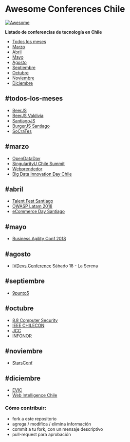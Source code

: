 # Awesome Conferences Chile

[![Awesome](https://cdn.rawgit.com/sindresorhus/awesome/d7305f38d29fed78fa85652e3a63e154dd8e8829/media/badge.svg)](https://github.com/sindresorhus/awesome)

**Listado de conferencias de tecnología en Chile**

- [Todos los meses](#todos-los-meses)
- [Marzo](#marzo)
- [Abril](#abril)
- [Mayo](#mayo)
- [Agosto](#agosto)
- [Septiembre](#septiembre)
- [Octubre](#octubre)
- [Noviembre](#noviembre)
- [Diciembre](#diciembre)

## #todos-los-meses
* [BeerJS](http://www.beerjs.cl/)
* [BeerJS Valdivia](http://www.beerjs.cl/valdivia)
* [SantiagoJS](https://www.meetup.com/es-ES/NodersJS/events/)
* [BurgerJS Santiago](https://github.com/Noders/BurgerJS)
* [SoCraTes](http://www.socrates-conference.cl/)

## #marzo
* [OpenDataDay](http://opendataday.cl/)
* [SingularityU Chile Summit](http://singularityuchilesummit.com/)
* [Webprendedor](https://welcu.com/webprendedor/webprendedor10)
* [Big Data Innovation Day Chile](http://bigdatachile.movistarempresas.cl/)

## #abril
* [Talent Fest Santiago](http://talentfest.laboratoria.la/santiago)
* [OWASP Latam 2018](https://www.owasp.org/index.php/LatamTour2018#tab=CHILE)
* [eCommerce Day Santiago](http://www.ecommerceday.cl/2018/)

## #mayo
* [Business Agility Conf 2018](http://www.scrumday.cl/)

## #agosto
* [IVDevs Conference](http://ivdevs.com/evento/) Sábado 18 - La Serena

## #septiembre
* [9punto5](http://www.9punto5.cl/)

## #octubre
* [8.8 Computer Security](https://www.8dot8.org/cl)
* [IEEE CHILECON](http://chilecon2017.ubiobio.cl/)
* [JCC](http://jcc-infonorchile2017.uta.cl/)
* [INFONOR](http://jcc-infonorchile2017.uta.cl/)

## #noviembre
* [StarsConf](http://www.starsconf.com/)

## #diciembre
* [EVIC](http://evic2017.uv.cl/)
* [Web Intelligence Chile](https://webintelligence2018.com/)

### Cómo contribuir:
- fork a este repositorio
- agrega / modifica / elimina información
- commit a tu fork, con un mensaje descriptivo
- pull-request para aprobación
